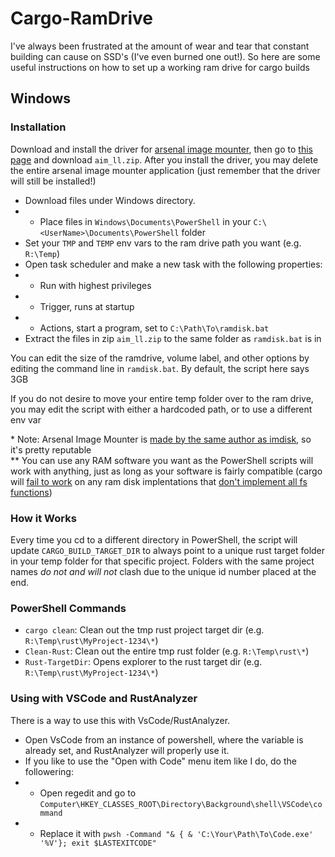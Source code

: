 # Cargo-RamDrive

I've always been frustrated at the amount of wear and tear that constant building can cause on SSD's (I've even burned one out!). So here are some useful instructions on how to set up a working ram drive for cargo builds

## Windows

### Installation
Download and install the driver for [arsenal image mounter](https://arsenalrecon.com/downloads), then go to [this page](https://github.com/ArsenalRecon/Arsenal-Image-Mounter/tree/master/Command%20line%20applications) and download `aim_ll.zip`. After you install the driver, you may delete the entire arsenal image mounter application (just remember that the driver will still be installed!)

- Download files under Windows directory.
- - Place files in `Windows\Documents\PowerShell` in your `C:\<UserName>\Documents\PowerShell` folder
- Set your `TMP` and `TEMP` env vars to the ram drive path you want (e.g. `R:\Temp`)
- Open task scheduler and make a new task with the following properties:
- - Run with highest privileges
- - Trigger, runs at startup
- - Actions, start a program, set to `C:\Path\To\ramdisk.bat`
- Extract the files in zip `aim_ll.zip` to the same folder as `ramdisk.bat` is in

You can edit the size of the ramdrive, volume label, and other options by editing the command line in `ramdisk.bat`. By default, the script here says 3GB

If you do not desire to move your entire temp folder over to the ram drive, you may edit the script with either a hardcoded path, or to use a different env var

\* Note: Arsenal Image Mounter is [made by the same author as imdisk](http://www.ltr-data.se/opencode.html/#ImDisk), so it's pretty reputable  
\*\* You can use any RAM software you want as the PowerShell scripts will work with anything, just as long as your software is fairly compatible (cargo will [fail to work](https://github.com/rust-lang/rust/issues/90780) on any ram disk implentations that [don't implement all fs functions](https://github.com/rust-lang/rust/pull/86447))

### How it Works
Every time you cd to a different directory in PowerShell, the script will update `CARGO_BUILD_TARGET_DIR` to always point to a unique rust target folder in your temp folder for that specific project. Folders with the same project names *do not and will not* clash due to the unique id number placed at the end.

### PowerShell Commands
- `cargo clean`: Clean out the tmp rust project target dir (e.g. `R:\Temp\rust\MyProject-1234\*`)
- `Clean-Rust`: Clean out the entire tmp rust folder (e.g. `R:\Temp\rust\*`)
- `Rust-TargetDir`: Opens explorer to the rust target dir (e.g. `R:\Temp\rust\MyProject-1234\*`)

### Using with VSCode and RustAnalyzer
There is a way to use this with VsCode/RustAnalyzer.

- Open VsCode from an instance of powershell, where the variable is already set, and RustAnalyzer will properly use it.
- If you like to use the "Open with Code" menu item like I do, do the followering:
- - Open regedit and go to `Computer\HKEY_CLASSES_ROOT\Directory\Background\shell\VSCode\command`
- - Replace it with `pwsh -Command "& { & 'C:\Your\Path\To\Code.exe' '%V'}; exit $LASTEXITCODE"`
